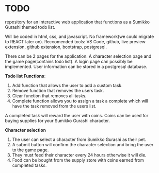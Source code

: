 # TODO
repository for an interactive web application that functions as a Sumikko Gurashi themed todo list.

Will be coded in html, css, and javascript. No framework(we could migrate to REACT later on). 
Reccomended tools: VS Code, github, live preview extension, github extension, bootstrap, postgresql.  

There can be 2 pages for the application. A character selection page and the game page(contains todo list). A login page can possibly be implemented. 
User information can be stored in a postgresql database. 

**Todo list Functions:**
1. Add function that allows the user to add a custom task.
2. Remove function that removes the users task.
3. Clear function that removes all tasks.
4. Complete function allows you to assign a task a complete which will have the task removed from the users list.

A completed task will reward the user with coins. Coins can be used for buying supplies for your Sumikko Gurashi character.

**Character selection**
1. The user can select a character from Sumikko Gurashi as their pet. 
2. A submit button will confirm the character selection and bring the user to the game page. 
3. They must feed their character every 24 hours otherwise it will die.
4. Food can be bought from the supply store with coins earned from completed tasks. 




